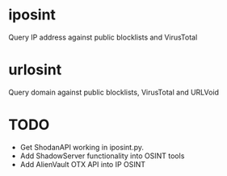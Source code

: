 # iposint
Query IP address against public blocklists and VirusTotal

# urlosint
Query domain against public blocklists, VirusTotal and URLVoid

# TODO
* Get ShodanAPI working in iposint.py. 
* Add ShadowServer functionality into OSINT tools
* Add AlienVault OTX API into IP OSINT